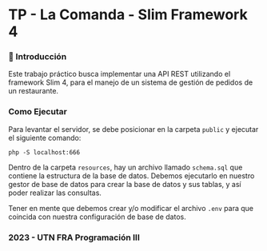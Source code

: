 TP - La Comanda - Slim Framework 4
==================================

### 📝 Introducción
Este trabajo práctico busca implementar una API REST utilizando el framework Slim 4, para el manejo de un sistema de gestión de pedidos de un restaurante.

### Como Ejecutar
Para levantar el servidor, se debe posicionar en la carpeta `public` y ejecutar el siguiente comando:
```shell
php -S localhost:666
```

Dentro de la carpeta `resources`, hay un archivo llamado `schema.sql` que contiene la estructura de la base de datos.
Debemos ejecutarlo en nuestro gestor de base de datos para crear la base de datos y sus tablas, y así poder realizar las consultas.

Tener en mente que debemos crear y/o modificar el archivo `.env` para que coincida con nuestra configuración de base de datos.

### 2023 - UTN FRA Programación III
